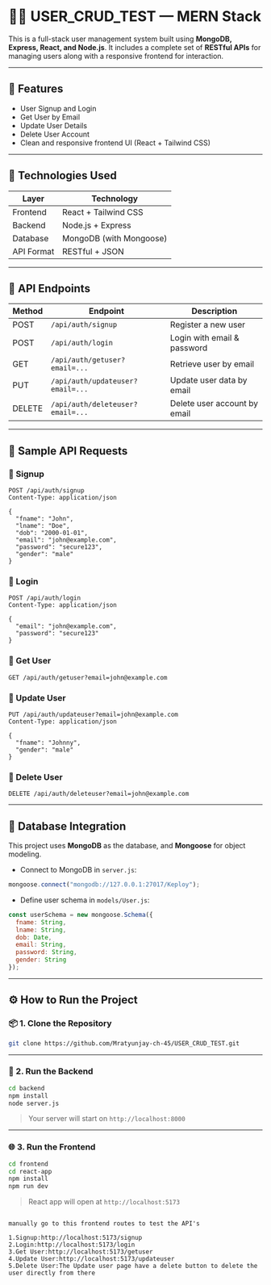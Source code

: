 # 🧑‍💻 USER_CRUD_TEST — MERN Stack

This is a full-stack user management system built using **MongoDB, Express, React, and Node.js**. It includes a complete set of **RESTful APIs** for managing users along with a responsive frontend for interaction.

---

## 🚀 Features

- User Signup and Login
- Get User by Email
- Update User Details
- Delete User Account
- Clean and responsive frontend UI (React + Tailwind CSS)

---

## 📌 Technologies Used

| Layer      | Technology     |
|------------|----------------|
| Frontend   | React + Tailwind CSS |
| Backend    | Node.js + Express |
| Database   | MongoDB (with Mongoose) |
| API Format | RESTful + JSON |

---

## 📘 API Endpoints

| Method | Endpoint                            | Description                     |
|--------|-------------------------------------|---------------------------------|
| POST   | `/api/auth/signup`                  | Register a new user             |
| POST   | `/api/auth/login`                   | Login with email & password     |
| GET    | `/api/auth/getuser?email=...`       | Retrieve user by email          |
| PUT    | `/api/auth/updateuser?email=...`    | Update user data by email       |
| DELETE | `/api/auth/deleteuser?email=...`    | Delete user account by email    |

---

## 🧪 Sample API Requests

### 🔹 Signup

```http
POST /api/auth/signup
Content-Type: application/json

{
  "fname": "John",
  "lname": "Doe",
  "dob": "2000-01-01",
  "email": "john@example.com",
  "password": "secure123",
  "gender": "male"
}
```

### 🔹 Login

```http
POST /api/auth/login
Content-Type: application/json

{
  "email": "john@example.com",
  "password": "secure123"
}
```

### 🔹 Get User

```http
GET /api/auth/getuser?email=john@example.com
```

### 🔹 Update User

```http
PUT /api/auth/updateuser?email=john@example.com
Content-Type: application/json

{
  "fname": "Johnny",
  "gender": "male"
}
```

### 🔹 Delete User

```http
DELETE /api/auth/deleteuser?email=john@example.com
```

---

## 🧰 Database Integration

This project uses **MongoDB** as the database, and **Mongoose** for object modeling.

- Connect to MongoDB in `server.js`:
```js
mongoose.connect("mongodb://127.0.0.1:27017/Keploy");

```

- Define user schema in `models/User.js`:
```js
const userSchema = new mongoose.Schema({
  fname: String,
  lname: String,
  dob: Date,
  email: String,
  password: String,
  gender: String
});
```

---

## ⚙️ How to Run the Project

### 📦 1. Clone the Repository

```bash
git clone https://github.com/Mratyunjay-ch-45/USER_CRUD_TEST.git

```

---

### 🔧 2. Run the Backend

```bash
cd backend
npm install
node server.js
```

> Your server will start on `http://localhost:8000`

---

### 🌐 3. Run the Frontend 

```bash
cd frontend
cd react-app
npm install
npm run dev
```

> React app will open at `http://localhost:5173`
```

manually go to this frontend routes to test the API's

1.Signup:http://localhost:5173/signup
2.Login:http://localhost:5173/login
3.Get User:http://localhost:5173/getuser
4.Update User:http://localhost:5173/updateuser 
5.Delete User:The Update user page have a delete button to delete the user directly from there

```

